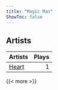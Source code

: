 ```yaml
---
title: "Magic Man"
ShowToc: false
---
```


## Artists
Artists | Plays 
----- | -----: 
[Heart](/artists/heart-30587) | 1

{{< more >}}